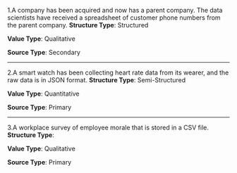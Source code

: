 1.A company has been acquired and now has a parent company. The data scientists have received a spreadsheet of customer phone numbers from the parent company.
**Structure Type**: Structured 

**Value Type**: Qualitative

**Source Type**: Secondary

---

2.A smart watch has been collecting heart rate data from its wearer, and the raw data is in JSON format.
**Structure Type**: Semi-Structured

**Value Type**: Quantitative

**Source Type**: Primary

---

3.A workplace survey of employee morale that is stored in a CSV file.
**Structure Type**: 

**Value Type**: Qualitative

**Source Type**: Primary

